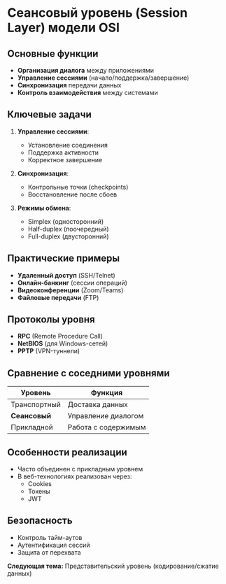 # Сеансовый уровень (Session Layer) модели OSI

## Основные функции
- **Организация диалога** между приложениями
- **Управление сессиями** (начало/поддержка/завершение)
- **Синхронизация** передачи данных
- **Контроль взаимодействия** между системами

## Ключевые задачи
1. **Управление сессиями**:
   - Установление соединения
   - Поддержка активности
   - Корректное завершение

2. **Синхронизация**:
   - Контрольные точки (checkpoints)
   - Восстановление после сбоев

3. **Режимы обмена**:
   - Simplex (односторонний)
   - Half-duplex (поочередный)
   - Full-duplex (двусторонний)

## Практические примеры
- **Удаленный доступ** (SSH/Telnet)
- **Онлайн-банкинг** (сессии операций)
- **Видеоконференции** (Zoom/Teams)
- **Файловые передачи** (FTP)

## Протоколы уровня
- **RPC** (Remote Procedure Call)
- **NetBIOS** (для Windows-сетей)
- **PPTP** (VPN-туннели)

## Сравнение с соседними уровнями
| Уровень | Функция |
|---------|---------|
| Транспортный | Доставка данных |
| **Сеансовый** | Управление диалогом |
| Прикладной | Работа с содержимым |

## Особенности реализации
- Часто объединен с прикладным уровнем
- В веб-технологиях реализован через:
  - Cookies
  - Токены
  - JWT

## Безопасность
- Контроль тайм-аутов
- Аутентификация сессий
- Защита от перехвата

**Следующая тема:** Представительский уровень (кодирование/сжатие данных)